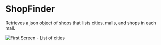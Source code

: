 # ShopFinder
Retrieves a json object of shops that lists cities, malls, and shops in each mall.

![First Screen - List of cities]()
